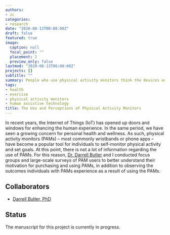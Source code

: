 ```yaml
---
authors:
- zc
categories:
- research
date: "2020-08-13T00:00:00Z"
draft: false
featured: true
image:
  caption: null
  focal_point: ""
  placement: 2
  preview_only: false
lastmod: "2020-08-13T00:00:00Z"
projects: []
subtitle: ""
summary: People who use physical activity monitors think the devices encourage them to exercise more.
tags:
- health
- exercise
- physical activity monitors
- human assistive technology
title: The Use and Perceptions of Physical Activity Monitors
---
```


In recent years, the Internet of Things (IoT) has opened up doors and windows for enhancing the human experience. In the same period, we have seen a growing concern for personal health and wellness. As such, physical activity monitors (PAMs) – most commonly wristbands or phone apps – have become a popular tool for individuals to self-monitor physical activity and set goals. At this point, there is not a lot of information regarding the use of PAMs. For this reason, [Dr. Darrell Butler](/author/darrell-l.-butler-phd/) and I conducted focus groups and large-scale surveys of PAM users to better understand their motivation for purchasing and using PAMs, in addition to observing the outcomes individuals with PAMs experience as a result of using the PAMs.

## Collaborators
* [Darrell Butler, PhD](/author/darrell-l.-butler-phd/)

## Status
The manuscript for this project is currently in progress.